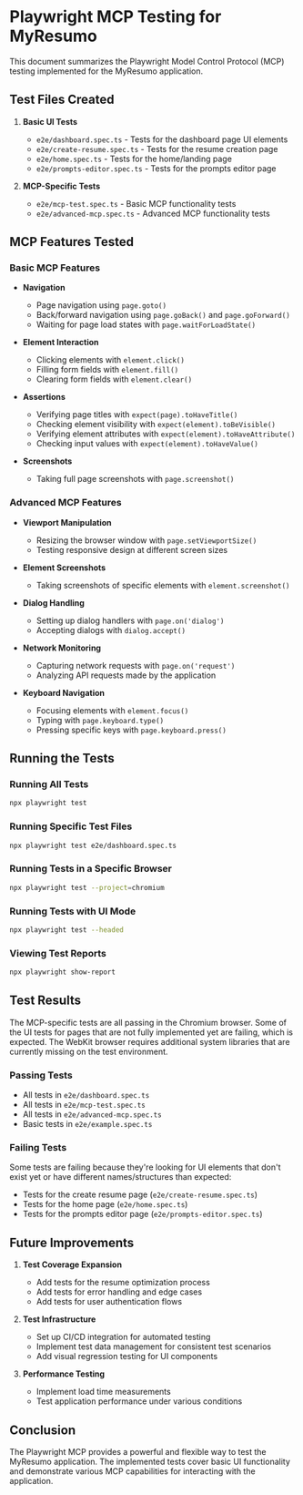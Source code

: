 # Playwright MCP Testing for MyResumo

This document summarizes the Playwright Model Control Protocol (MCP) testing implemented for the MyResumo application.

## Test Files Created

1. **Basic UI Tests**
   - `e2e/dashboard.spec.ts` - Tests for the dashboard page UI elements
   - `e2e/create-resume.spec.ts` - Tests for the resume creation page
   - `e2e/home.spec.ts` - Tests for the home/landing page
   - `e2e/prompts-editor.spec.ts` - Tests for the prompts editor page

2. **MCP-Specific Tests**
   - `e2e/mcp-test.spec.ts` - Basic MCP functionality tests
   - `e2e/advanced-mcp.spec.ts` - Advanced MCP functionality tests

## MCP Features Tested

### Basic MCP Features

- **Navigation**
  - Page navigation using `page.goto()`
  - Back/forward navigation using `page.goBack()` and `page.goForward()`
  - Waiting for page load states with `page.waitForLoadState()`

- **Element Interaction**
  - Clicking elements with `element.click()`
  - Filling form fields with `element.fill()`
  - Clearing form fields with `element.clear()`

- **Assertions**
  - Verifying page titles with `expect(page).toHaveTitle()`
  - Checking element visibility with `expect(element).toBeVisible()`
  - Verifying element attributes with `expect(element).toHaveAttribute()`
  - Checking input values with `expect(element).toHaveValue()`

- **Screenshots**
  - Taking full page screenshots with `page.screenshot()`

### Advanced MCP Features

- **Viewport Manipulation**
  - Resizing the browser window with `page.setViewportSize()`
  - Testing responsive design at different screen sizes

- **Element Screenshots**
  - Taking screenshots of specific elements with `element.screenshot()`

- **Dialog Handling**
  - Setting up dialog handlers with `page.on('dialog')`
  - Accepting dialogs with `dialog.accept()`

- **Network Monitoring**
  - Capturing network requests with `page.on('request')`
  - Analyzing API requests made by the application

- **Keyboard Navigation**
  - Focusing elements with `element.focus()`
  - Typing with `page.keyboard.type()`
  - Pressing specific keys with `page.keyboard.press()`

## Running the Tests

### Running All Tests

```bash
npx playwright test
```

### Running Specific Test Files

```bash
npx playwright test e2e/dashboard.spec.ts
```

### Running Tests in a Specific Browser

```bash
npx playwright test --project=chromium
```

### Running Tests with UI Mode

```bash
npx playwright test --headed
```

### Viewing Test Reports

```bash
npx playwright show-report
```

## Test Results

The MCP-specific tests are all passing in the Chromium browser. Some of the UI tests for pages that are not fully implemented yet are failing, which is expected. The WebKit browser requires additional system libraries that are currently missing on the test environment.

### Passing Tests

- All tests in `e2e/dashboard.spec.ts`
- All tests in `e2e/mcp-test.spec.ts`
- All tests in `e2e/advanced-mcp.spec.ts`
- Basic tests in `e2e/example.spec.ts`

### Failing Tests

Some tests are failing because they're looking for UI elements that don't exist yet or have different names/structures than expected:

- Tests for the create resume page (`e2e/create-resume.spec.ts`)
- Tests for the home page (`e2e/home.spec.ts`)
- Tests for the prompts editor page (`e2e/prompts-editor.spec.ts`)

## Future Improvements

1. **Test Coverage Expansion**
   - Add tests for the resume optimization process
   - Add tests for error handling and edge cases
   - Add tests for user authentication flows

2. **Test Infrastructure**
   - Set up CI/CD integration for automated testing
   - Implement test data management for consistent test scenarios
   - Add visual regression testing for UI components

3. **Performance Testing**
   - Implement load time measurements
   - Test application performance under various conditions

## Conclusion

The Playwright MCP provides a powerful and flexible way to test the MyResumo application. The implemented tests cover basic UI functionality and demonstrate various MCP capabilities for interacting with the application.
